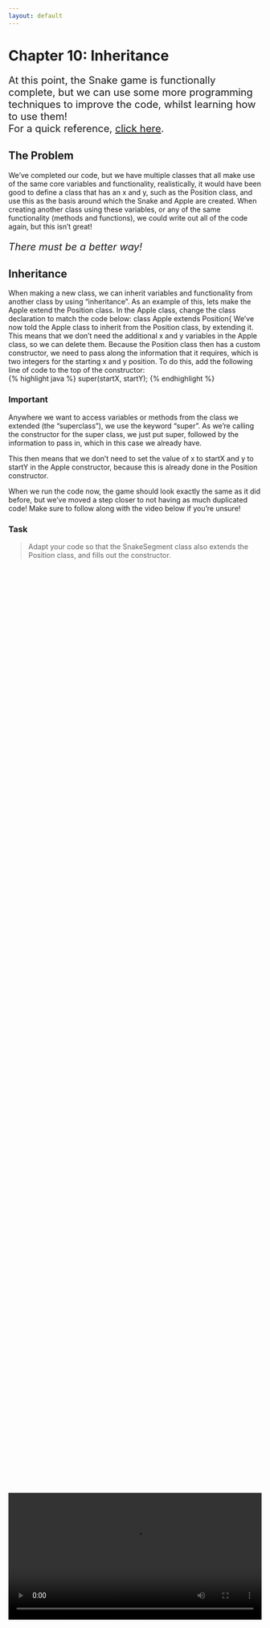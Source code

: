 ```yaml
---
layout: default
---
```


<h1>Chapter 10: Inheritance</h1>
<p style="font-size:20px">
At this point, the Snake game is functionally complete, but we can use some more programming techniques to improve the code, whilst learning how to use them!
<br>
For a quick reference, <a href="../QuickReference/inheritance">click here</a>.
<br></p>

<h2>The Problem</h2>
We’ve completed our code, but we have multiple classes that all make use of the same core variables and functionality, realistically, it would have been good to define a class that has an x and y, such as the Position class, and use this as the basis around which the Snake and Apple are created. When creating another class using these variables, or any of the same functionality (methods and functions), we could write out all of the code again, but this isn’t great!

<p style="font-size:20px"><i>There must be a better way!</i></p>



<h2 id="inheritance">Inheritance</h2>
When making a new class, we can inherit variables and functionality from another class by using “inheritance”. As an example of this, lets make the Apple extend the Position class.
In the Apple class, change the class declaration to match the code below:
class Apple extends Position{
We’ve now told the Apple class to inherit from the Position class, by extending it. This means that we don’t need the additional x and y variables in the Apple class, so we can delete them.
Because the Position class then has a custom constructor, we need to pass along the information that it requires, which is two integers for the starting x and y position.
To do this, add the following line of code to the top of the constructor:<br>
{% highlight java %}
    super(startX, startY);
{% endhighlight %}

<h3>Important</h3>
Anywhere we want to access variables or methods from the class we extended (the “superclass”), we use the keyword “super”. As we’re calling the constructor for the super class, we just put super, followed by the information to pass in, which in this case we already have.

This then means that we don’t need to set the value of x to startX and y to startY in the Apple constructor, because this is already done in the Position constructor. 

When we run the code now, the game should look exactly the same as it did before, but we’ve moved a step closer to not having as much duplicated code! Make sure to follow along with the video below if you’re unsure!


<h3>Task</h3>
<blockquote>Adapt your code so that the SnakeSegment class also extends the Position class, and fills out the constructor.</blockquote>

<br>
<div style="display: flex; justify-content: center; align-items: center; height: 100%;">
  <video width="600" controls style="max-width: 100%;">
    <source src="{{ site.baseurl }}/Videos/Inheritance.mp4" type="video/mp4">
    Your browser does not support the video tag.
  </video>
</div>
<br>


<br>
<h2 id="polymorphism">Polymorphism</h2>
When storing an object that is from a child class, we can store it into a variable of the type of its super class.
For example, now that the Apple class extends the position class, we could store the value of “apple” into a variable of type “Position”, or even create a new Apple to be stored into one, as below:<br>
{% highlight java %}
Position test = new Apple(50,100);
{% endhighlight %}

Importantly, whilst the position variable does now contain an Apple object, when we access the variable test, we can’t access anything that isn’t defined in the Position class, because the system doesn’t know ahead of time that the value inside of it is technically an Apple, it just knows that it’s a position.
Because we could technically now store Apples and SnakeSegments in Position variables, we’re able to make use of something called “polymorphism” which roughly means “many types”.


<li>**Delete the above line of code if you added it to your project.**</li>


<h3>Task</h3>
<blockquote>Create a new class called “SnakeHead” in a new tab, and make this extend SnakeSegment. You will also need to give it a constructor that passes along the starting x and y positions.</blockquote>


Back in the Snake class, in the constructor, before looping through and adding the first 3 SnakeSegments, add a new SnakeHead object to the segments list, using the line of code below:<br>
{% highlight java %}
segments.add( new SnakeHead( startX, startY ) );
{% endhighlight %}

Playing the game should now look almost exactly the same. 

The reason we’re able to do this is because again, we’re storing an object of a class that extends the class type of the variable that we’re using to store it. So, because the segments list can contain SnakeSegments, and each SnakeHead object extends SnakeSegment, the ArrayList can store it!

Follow along with the video below if you get stuck, or need further explanation!

<br>
<div style="display: flex; justify-content: center; align-items: center; height: 100%;">
  <video width="600" controls style="max-width: 100%;">
    <source src="{{ site.baseurl }}/Videos/Polymorphism.mp4" type="video/mp4">
    Your browser does not support the video tag.
  </video>
</div>
<br>


<br>
<h2 id="overriding_functionality">Overriding Functionality</h2>
So far, the SnakeHead class just makes use of the variables and functionality that was already inside the SnakeSegment class. We can add more functionality, but what if we want the SnakeHead to draw differently? The SnakeSegment class already has a Draw method, but we can write out new functionality to be used instead of this, by overriding that method.

Copy and paste the code below into the SnakeHead class:<br>
{% highlight java %}
void Draw(){
    fill(0,200,0);
    rect( x, y, size, size );
}
{% endhighlight %}


If we look back at the Draw method in the SnakeSegment class, we can see that the code we’ve just added is exactly the same, other than the values being passed into the fill command, which control the colour.

Because the two methods share the same name, when we call Draw on each element of the segments list in the Snake class’s Draw method, the first element (the one we created as a SnakeHead) will instead use the Draw method in its own class, rather than the one it is inheriting from, overriding the base functionality.

If you run the code now, you should see that the snake’s head is a different shade of green!
Feel free to change the colour as you wish by changing the values in the fill command as before!

Whilst we’ve overridden the method to change the colour, overridden methods and functions can be as complicated as you need them to be, which can make them very useful. You could for example have a game with multiple types of enemy, that all inherit from a base enemy class. This would mean you could store them all in the same list, but each one could override an Attack method with their own form of attacking!

Make sure to follow along with the video below if you’re stuck! 

<br>
<div style="display: flex; justify-content: center; align-items: center; height: 100%;">
  <video width="600" controls style="max-width: 100%;">
    <source src="{{ site.baseurl }}/Videos/OverridingFunctionality.mp4" type="video/mp4">
    Your browser does not support the video tag.
  </video>
</div>
<br>

<br>
<h2 id="snake_video">Snake Game: Part 10</h2>
In this video we’ll be re-covering the content from this chapter, all the work is done!
<div style="display: flex; justify-content: center; align-items: center; height: 100%;">
  <video width="600" controls style="max-width: 100%;">
    <source src="{{ site.baseurl }}/Videos/SnakePart10.mp4" type="video/mp4">
    Your browser does not support the video tag.
  </video>
</div>


<br>
<h2>Quick check!</h2>
Before you move on, let's have a quick check that you've got everything so far!
<div class="question1container" data-correct-answer="D">
    <h3>What does inheritance allow us to do?</h3>
    <form id="quizForm">
        <input type="radio" id="option1" name="answer" value="A" data-feedback="That's not quite right, inheriting from a class also copies all of its variables!">
        <label for="option1">Copy methods to new classes but not variables.</label><br>
        <input type="radio" id="option2" name="answer" value="B" data-feedback="This is correct, but inheriting also allows us to do other things!">
        <label for="option2">Copy methods and variables to new classes.</label><br>
        <input type="radio" id="option3" name="answer" value="C" data-feedback="That's not quite right, inheriting from a class also copies all of its methods and functions!">
        <label for="option3">Copy variables to new classes but not methods.</label><br>
        <input type="radio" id="option4" name="answer" value="D" data-feedback="That's correct! Inheriting from a class essentially copies all of the methods and variables into the new class definition, and allows for polymorphism!">
        <label for="option4">Copy methods and variables to new classes and allow for polymorphism.</label><br><br>
        <button type="button" onclick="checkAnswer('.question1container')">Submit</button><p id="result" class="result"></p>
    </form>
</div>

<div class="question2container" data-correct-answer="B">
    <h3>Which of the following is true?</h3>
    <form id="quizForm">
        <input type="radio" id="option1" name="answer" value="A" data-feedback="That's not quite right, a class can be extended from as many times as you'd like!">
        <label for="option1">Classes can only be extended by one other class.</label><br>
        <input type="radio" id="option2" name="answer" value="B" data-feedback="That's correct! All classes in Java already extend from the Object class! This means all class objects can access methods such as toString, or can be stored in a list of Object variables!">
        <label for="option2">All classes in Java already extend from the Object class.</label><br>
        <input type="radio" id="option3" name="answer" value="C" data-feedback="That's not quite right, objects of a child class can be stored in variables of a class type that they extend from! This is polymorphism!">
        <label for="option3">Objects of a child class can only be stored in variables of that child class.</label><br>
        <input type="radio" id="option4" name="answer" value="D" data-feedback="That's not quite right, a child class can have methods with the same name as its parent class so that it can override the functionality of the parent class.">
        <label for="option4">A child class cannot have methods with the same names as methods in the parent class.</label><br><br>
        <button type="button" onclick="checkAnswer('.question2container')">Submit</button><p id="result" class="result">  </p>
    </form>
</div>

<div class="question3container" data-correct-answer="A">
    <h3>What is the correct way to call a parent class constructor method?</h3>
    <form id="quizForm">
        <input type="radio" id="option1" name="answer" value="A" data-feedback="That's correct! This would correctly call the parent class constructor, make sure to only do this in the child class constructor!">
        <label for="option1">super();</label><br>
        <input type="radio" id="option2" name="answer" value="B" data-feedback="That's not quite right, this would call a method called setup from the parent class if it existed!">
        <label for="option2">super.setup();</label><br>
        <input type="radio" id="option3" name="answer" value="C" data-feedback="That's not quite right, this would call a method called constructor from the parent class if it existed!">
        <label for="option3">super.constructor();</label><br>
        <input type="radio" id="option4" name="answer" value="D" data-feedback="That's not quite right, whilst we refer to it as a parent class, the way to access the parent class is with the keyword super!">
        <label for="option4">parent();</label><br><br>
        <button type="button" onclick="checkAnswer('.question3container')">Submit</button><p id="result" class="result">  </p>
    </form>
</div>


<br>
<h2>Summary</h2>
We're now done with the Snake game! There are more things we could change, so feel free to be creative with your game. Change the colours, add more apples, add more players, add a score indicator, anything you'd like! And make sure to look back through the additional pages you might have missed throughout the course below!

If you're unsure where to get started adding new features, or how to get back on track when there's errors in your code, make sure to continue on to chapters 11 and 12!

<br>
<h2>Project Files</h2>
To download the completed project files for this chapter, <a href="{{ site.baseurl }}/ProcessingFiles/Chapter10_Inheritance.zip" target="_blank">click here</a>. Make sure to extract the files from the zip before trying to open them!
<br>

<h2>Extension Task</h2>
You don't need to complete this to move on, but feel free to be get creative!
<blockquote>
Create a child class of SnakeSegment called SnakeTail!<br>
You can then add this to the end of the snake when it is first created!<br>
Make the snakes tail look however you would like!<br>
When growing the snake, you'll need to insert a new normal SnakeSegment object in the middle of the body instead of at the end, by including the place in the list you would like to insert it to in the ArrayList add method, like this:<br>
segments.add(3,newSegment); // inserts the object "newSegment" at position 3 in the ArrayList!
</blockquote>

<br>
<h2>Explore</h2>
<ul>
     <li><h3><a href="../Extras/Abstract_Classes">How do I stop myself from creating instances of a parent class?</a></h3></li>
     <li><h3><a href="../Extras/Interfaces">Can I use polymorphism without inheritance? (for classes that have some similarities but not a parent-child relationship!)</a></h3></li>
</ul>


<h2>More Help</h2>
<ul>
    <li><h3><a href="https://youtu.be/e6eXD8DHc_A?si=Y-UBwsA5TuFIKfWY&t=209" target="_blank">Inheritance overview</a></h3></li>
    <li><h3><a href="https://www.youtube.com/watch?v=WCgo3sDFLVQ" target="_blank">Inheritance example</a></h3></li>
    <li><h3><a href="https://www.youtube.com/watch?v=qqYOYIVrso0" target="_blank">Polymorphism</a></h3></li>
</ul>
<br>

<p style="font-size: 30px; text-align: right;"><a href="./implementing_a_feature">Chapter 11 >></a></p>

<br>
<br>
<br>

	{% include quiz_script.html %}